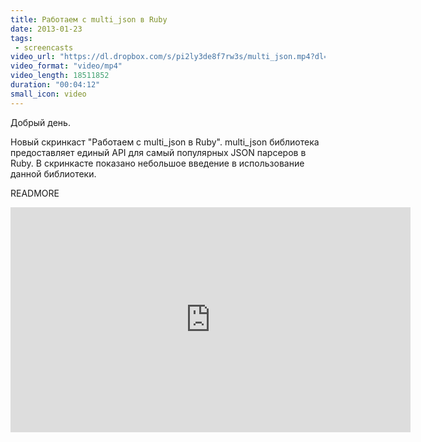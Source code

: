 ```yaml
---
title: Работаем с multi_json в Ruby
date: 2013-01-23
tags:
 - screencasts
video_url: "https://dl.dropbox.com/s/pi2ly3de8f7rw3s/multi_json.mp4?dl=1"
video_format: "video/mp4"
video_length: 18511852
duration: "00:04:12"
small_icon: video
---
```


Добрый день.

Новый скринкаст "Работаем с multi\_json в Ruby". multi\_json библиотека предоставляет единый API для самый популярных JSON парсеров в Ruby. В скринкасте показано небольшое введение в использование данной библиотеки.

READMORE

<div class="flex-video">
  <iframe width="640" height="360" src="http://www.youtube.com/embed/4a2p00joD44" frameborder="0" allowfullscreen></iframe>
</div>

